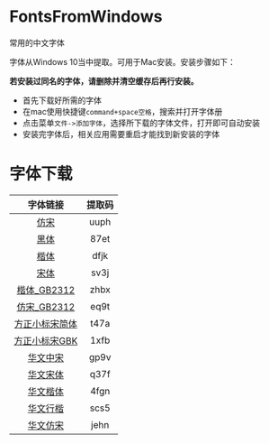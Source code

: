 # FontsFromWindows

常用的中文字体

字体从Windows 10当中提取。可用于Mac安装。安装步骤如下：

**若安装过同名的字体，请删除并清空缓存后再行安装。**

* 首先下载好所需的字体
* 在mac使用快捷键`command+space空格`，搜索并打开字体册
* 点击菜单`文件->添加字体`，选择所下载的字体文件，打开即可自动安装
* 安装完字体后，相关应用需要重启才能找到新安装的字体

# 字体下载

| 字体链接 | 提取码 |
| :------: | :------: |
| [仿宋](https://pan.baidu.com/s/1U7CUmTcB1Fd0Hueiek9A0Q) | uuph |
| [黑体](https://pan.baidu.com/s/12roGUveIM9n5yCxKziQmrQ) | 87et |
| [楷体](https://pan.baidu.com/s/1B7RumiYUsw30EEMJn70Kwg) | dfjk |
| [宋体](https://pan.baidu.com/s/1AslV3-3hytlKsv_EBKcqPA) | sv3j |
| [楷体_GB2312](https://pan.baidu.com/s/1IDDVuOBLcNlNlWbNOFldWg) | zhbx |
| [仿宋_GB2312](https://pan.baidu.com/s/1U9X7JPQcfXv7pFZ-rps_PQ) | eq9t |
| [方正小标宋简体](https://pan.baidu.com/s/1NX2uBqJWHTdVAkbFqiSO7A) | t47a |
| [方正小标宋GBK](https://pan.baidu.com/s/1tE6fEARIhdt6IBVhkcqhHQ) | 1xfb |
| [华文中宋](https://pan.baidu.com/s/16lm9NS1WS85xA25v-EifOQ) | gp9v |
| [华文宋体](https://pan.baidu.com/s/1iE4ncP8_YgmhjXk7BWX8uA) | q37f |
| [华文楷体](https://pan.baidu.com/s/1d7bMDbvi4P4CIBgrvlZTMw) | 4fgn |
| [华文行楷](https://pan.baidu.com/s/1ya3M6gVBh1lmrrwjGOlXZg) | scs5 |
| [华文仿宋](https://pan.baidu.com/s/1OwucFc--rVluVOWqD7vrrA) | jehn |

